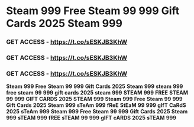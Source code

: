 # <strong>Steam</strong> <strong>999</strong> <strong>Free</strong> <strong>Steam</strong> <strong>99</strong> <strong>999</strong> <strong>Gift</strong> <strong>Cards</strong> <strong>2025</strong> <strong>Steam</strong> <strong>999</strong>

### <strong>GET</strong> <strong>ACCESS</strong> <strong>-</strong> <strong>https://t.co/sESKJB3KhW</strong>

### <strong>GET</strong> <strong>ACCESS</strong> <strong>-</strong> <strong>https://t.co/sESKJB3KhW</strong>

### <strong>GET</strong> <strong>ACCESS</strong> <strong>-</strong> <strong>https://t.co/sESKJB3KhW</strong>

<strong>Steam</strong> <strong>999</strong> <strong>Free</strong> <strong>Steam</strong> <strong>99</strong> <strong>999</strong> <strong>Gift</strong> <strong>Cards</strong> <strong>2025</strong> <strong>Steam</strong> <strong>999</strong> <strong>steam</strong> <strong>999</strong> <strong>free</strong> <strong>steam</strong> <strong>99</strong> <strong>999</strong> <strong>gift</strong> <strong>cards</strong> <strong>2025</strong> <strong>steam</strong> <strong>999</strong> <strong>STEAM</strong> <strong>999</strong> <strong>FREE</strong> <strong>STEAM</strong> <strong>99</strong> <strong>999</strong> <strong>GIFT</strong> <strong>CARDS</strong> <strong>2025</strong> <strong>STEAM</strong> <strong>999</strong> <strong>Steam</strong> <strong>999</strong> <strong>Free</strong> <strong>Steam</strong> <strong>99</strong> <strong>999</strong> <strong>Gift</strong> <strong>Cards</strong> <strong>2025</strong> <strong>Steam</strong> <strong>999</strong> <strong>sTeAm</strong> <strong>999</strong> <strong>fReE</strong> <strong>StEaM</strong> <strong>99</strong> <strong>999</strong> <strong>gIfT</strong> <strong>CaRdS</strong> <strong>2025</strong> <strong>sTeAm</strong> <strong>999</strong> <strong>Steam</strong> <strong>999</strong> <strong>Free</strong> <strong>Steam</strong> <strong>99</strong> <strong>999</strong> <strong>Gift</strong> <strong>Cards</strong> <strong>2025</strong> <strong>Steam</strong> <strong>999</strong> <strong>sTEAM</strong> <strong>999</strong> <strong>fREE</strong> <strong>sTEAM</strong> <strong>99</strong> <strong>999</strong> <strong>gIFT</strong> <strong>cARDS</strong> <strong>2025</strong> <strong>sTEAM</strong> <strong>999</strong>
